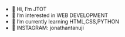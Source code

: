 - 👋 Hi, I’m JTOT
- 👀 I’m interested in WEB DEVELOPMENT
- 🌱 I’m currently learning HTML,CSS,PYTHON
- 💞️ INSTAGRAM: jonathantanuji


